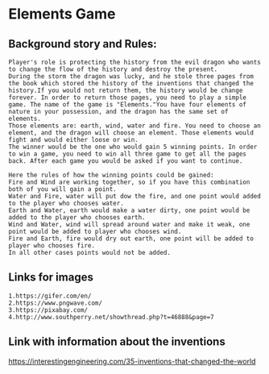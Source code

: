 # Elements Game

## Background story and Rules:

    Player's role is protecting the history from the evil dragon who wants to change the flow of the history and destroy the present. 
    During the storm the dragon was lucky, and he stole three pages from the book which stored the history of the inventions that changed the history.If you would not return them, the history would be change forever. In order to return those pages, you need to play a simple game. The name of the game is "Elements."You have four elements of nature in your possession, and the dragon has the same set of elements.
    Those elements are: earth, wind, water and fire. You need to choose an element, and the dragon will choose an element. Those elements would fight and would either loose or win. 
    The winner would be the one who would gain 5 winning points. In order to win a game, you need to win all three game to get all the pages back. After each game you would be asked if you want to continue.

    Here the rules of how the winning points could be gained:
    Fire and Wind are working together, so if you have this combination both of you will gain a point.
    Water and Fire, water will put dow the fire, and one point would added to the player who chooses water.
    Earth and Water, earth would make a water dirty, one point would be added to the player who chooses earth.
    Wind and Water, wind will spread around water and make it weak, one point would be added to player who chooses wind.
    Fire and Earth, fire would dry out earth, one point will be added to player who chooses fire.
    In all other cases points would not be added.

## Links for images

    1.https://gifer.com/en/
    2.https://www.pngwave.com/
    3.https://pixabay.com/
    4.http://www.southperry.net/showthread.php?t=46888&page=7

## Link with information about the inventions

https://interestingengineering.com/35-inventions-that-changed-the-world